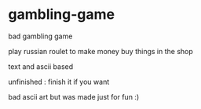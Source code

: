 # gambling-game

bad gambling game 

play russian roulet to make money 
buy things in the shop 

text and ascii based 

unfinished : finish it if you want 

bad ascii art but was made just for fun :)
                        

